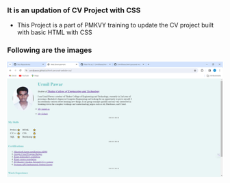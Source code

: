 ### It is an updation of CV Project with CSS
- This Project is a part of PMKVY training to update the CV project built with basic HTML with CSS

### Following are the images
![Intro-Page](intro.png)
